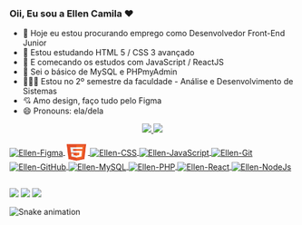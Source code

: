 ### Oii, Eu sou a Ellen Camila ❤

- 🔭 Hoje eu estou procurando emprego como Desenvolvedor Front-End Junior
- 🌱 Estou estudando HTML 5 / CSS 3 avançado
- 🎈 E comecando os estudos com JavaScript / ReactJS
- 🏦 Sei o básico de MySQL e PHPmyAdmin
- 👩🏾‍💻 Estou no 2º semestre da faculdade - Análise e Desenvolvimento de Sistemas
- 💘 Amo design, faço tudo pelo Figma
- 😄 Pronouns: ela/dela

<div align="center">
  <a href="https://github.com/digaellen">
  <img height="180em" src="https://github-readme-stats.vercel.app/api?username=digaellen&show_icons=true&theme=midnight-purple&include_all_commits=true&count_private=true"/>
  <img height="180em" src="https://github-readme-stats.vercel.app/api/top-langs/?username=digaellen&layout=compact&langs_count=7&theme=midnight-purple"/>
</div>
  
<div style="display: inline_block"><br>
  <img align="center" alt="Ellen-Figma" height="30" width="40" src="https://cdn.jsdelivr.net/gh/devicons/devicon/icons/figma/figma-original.svg">
  <img align="center" alt="Ellen-HTML" height="30" width="40" src="https://raw.githubusercontent.com/devicons/devicon/master/icons/html5/html5-original.svg">
  <img align="center" alt="Ellen-CSS" height="30" width="40" src="https://cdn.jsdelivr.net/gh/devicons/devicon/icons/css3/css3-original.svg">
  <img align="center" alt="Ellen-JavaScript" height="30" src="https://cdn.jsdelivr.net/gh/devicons/devicon/icons/javascript/javascript-original.svg">
  <img align="center" alt="Ellen-Git" height="30" src="https://cdn.jsdelivr.net/gh/devicons/devicon/icons/git/git-original.svg">
  <img align="center" alt="Ellen-GitHub" height="30" src="https://cdn.jsdelivr.net/gh/devicons/devicon/icons/github/github-original.svg">
  <img align="center" alt="Ellen-MySQL" height="30" src="https://cdn.jsdelivr.net/gh/devicons/devicon/icons/mysql/mysql-original-wordmark.svg">
  <img align="center" alt="Ellen-PHP" height="30" src="https://cdn.jsdelivr.net/gh/devicons/devicon/icons/php/php-original.svg">
  <img align="center" alt="Ellen-React" height="30" src="https://cdn.jsdelivr.net/gh/devicons/devicon/icons/react/react-original.svg">
  <img align="center" alt="Ellen-NodeJs" height="30" src="https://cdn.jsdelivr.net/gh/devicons/devicon/icons/nodejs/nodejs-original.svg">
          
</div>
  
  ##
  
<div> 
  <a href="https://instagram.com/digaellen" target="_blank"><img src="https://img.shields.io/badge/-Instagram-%23E4405F?style=for-the-badge&logo=instagram&logoColor=white" target="_blank"></a>
  <a href = "mailto:ellen.camila@outlook.com"><img src="https://img.shields.io/badge/Microsoft_Outlook-0078D4?style=for-the-badge&logo=microsoft-outlook&logoColor=white" target="_blank"></a>
  <a href="https://www.linkedin.com/in/ellencamila/" target="_blank"><img src="https://img.shields.io/badge/-LinkedIn-%230077B5?style=for-the-badge&logo=linkedin&logoColor=white" target="_blank"></a> 
 
  ![Snake animation](https://github.com/digaellen/digaellen/blob/output/github-contribution-grid-snake.svg)
 
</div>
